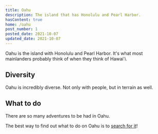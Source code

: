 ```yaml
---
title: Oahu
description: The island that has Honolulu and Pearl Harbor.
hasContent: true
home: /oahu
post_number: 1
posted_date: 2021-10-07
updated_date: 2021-10-07
---
```


Oahu is the island with Honolulu and Pearl Harbor. It's what most mainlanders probably think of when they think of Hawai'i.

## Diversity

Oahu is incredibly diverse. Not only with people, but in terrain as well.

## What to do

There are so many adventures to be had in Oahu.

The best way to find out what to do on Oahu is to [search for it](/oahu)!

